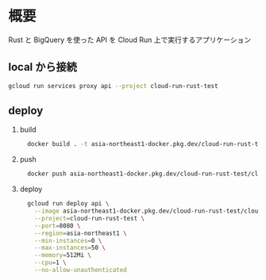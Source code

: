 # 概要

Rust と BigQuery を使った API を Cloud Run 上で実行するアプリケーション

## local から接続

```sh
gcloud run services proxy api --project cloud-run-rust-test
```

## deploy

1. build

   ```sh
     docker build . -t asia-northeast1-docker.pkg.dev/cloud-run-rust-test/cloud-run-rust-test/api:latest
   ```

1. push

   ```sh
     docker push asia-northeast1-docker.pkg.dev/cloud-run-rust-test/cloud-run-rust-test/api:latest
   ```

1. deploy

   ```sh
     gcloud run deploy api \
       --image asia-northeast1-docker.pkg.dev/cloud-run-rust-test/cloud-run-rust-test/api:latest \
       --project=cloud-run-rust-test \
       --port=8080 \
       --region=asia-northeast1 \
       --min-instances=0 \
       --max-instances=50 \
       --memory=512Mi \
       --cpu=1 \
       --no-allow-unauthenticated
   ```

